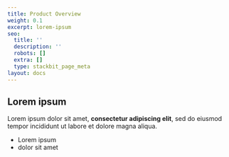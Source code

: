 ```yaml
---
title: Product Overview
weight: 0.1
excerpt: lorem-ipsum
seo:
  title: ''
  description: ''
  robots: []
  extra: []
  type: stackbit_page_meta
layout: docs
---
```

## Lorem ipsum

Lorem ipsum dolor sit amet, **consectetur adipiscing elit**, sed do eiusmod tempor incididunt ut labore et dolore magna aliqua.

- Lorem ipsum
- dolor sit amet